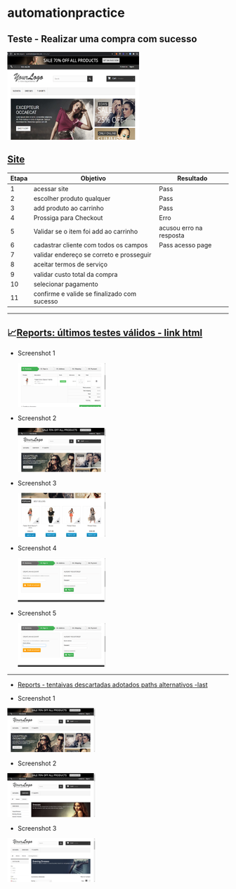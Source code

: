 # automationpractice
## Teste - Realizar uma compra com sucesso
<img src="/img/Automation.png" width="300" height="200">

## [Site](http://automationpractice.com/index.php?)
 
| Etapa |Objetivo                                         | Resultado              |
|-------|-------------------------------------------------|------------------------|
|  1    |acessar site                                     |Pass                    |
|  2    |escolher produto qualquer                        |Pass                    |
|  3    |add produto ao carrinho                          |Pass                    |
|  4    |Prossiga para Checkout                           |Erro                    |
|  5    |Validar se o item foi add ao carrinho            |acusou erro na resposta |
|  6    |cadastrar cliente com todos os campos            |Pass acesso page        |
|  7    |validar endereço se correto e prosseguir         |                        |
|  8    |aceitar termos de serviço                        |                        |
|  9    |validar custo total da compra                    |                        |
|  10   |selecionar pagamento                             |                        |
|  11   |confirme e valide se finalizado com sucesso      |                        |

___


## :chart_with_upwards_trend:[Reports: últimos testes válidos - link html](https://gracetorresleite.github.io/automationpractice/Report/Report_21-12-2020_14-54-20/MyReport_21-12-2020_14-54-20.html) 

	
* Screenshot 1
	
	<img src="/Report/Report_21-12-2020_14-54-20/Screenshot/Image_21-Dec-2020_02h55m12s.png" width="200" height="100">
	
* Screenshot 2
	
	<img src="/Report/Report_21-12-2020_14-54-20/Screenshot/Image_21-Dec-2020_02h54m30s.png" width="200" height="100">
	
* Screenshot 3
	
	<img src="/Report/Report_21-12-2020_14-54-20/Screenshot/Image_21-Dec-2020_02h54m31s.png" width="200" height="100">
	
* Screenshot 4
	
	<img src="/Report/Report_21-12-2020_14-54-20/Screenshot/Image_21-Dec-2020_02h55m49s.png" width="200" height="100">
	
* Screenshot 5
	
	<img src="/Report/Report_21-12-2020_14-54-20/Screenshot/Image_21-Dec-2020_02h55m50s.png" width="200" height="100">
	

___



* [Reports - tentaivas descartadas adotados paths alternativos -last](https://gracetorresleite.github.io/automationpractice/Tentativas/ReportDescart_20-12-2020_23-18-47/MyReportDescart_20-12-2020_23-18-47.html)


* Screenshot 1
<img src="/Tentativas/ReportDescart_20-12-2020_23-18-47/ScreenshotDescart/Image_20-Dec-2020_11h18m55s.png" width="200" height="100">

* Screenshot 2
<img src="/Tentativas/ReportDescart_20-12-2020_23-18-47/ScreenshotDescart/Image_20-Dec-2020_11h18m58s.png" width="200" height="100">

* Screenshot 3
<img src="/Tentativas/ReportDescart_20-12-2020_23-18-47/ScreenshotDescart/Image_20-Dec-2020_11h19m30s.png" width="200" height="100">

